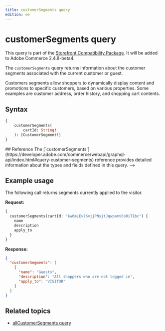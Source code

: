 ```yaml
---
title: customerSegments query
edition: ee
---
```


# customerSegments query

<InlineAlert variant="info" slots="text1" />

This query is part of the [Storefront Compatibility Package](https://experienceleague.adobe.com/developer/commerce/storefront/setup/storefront-compatibility/). It will be added to Adobe Commerce 2.4.8-beta4.

The `customerSegments` query returns information about the customer segments associated with the current customer or guest.

Customers segments allow shoppers to dynamically display content and promotions to specific customers, based on various properties.
Some examples are customer address, order history, and shopping cart contents.

## Syntax

```graphql
{
    customerSegments(
        cartId: String!
    ): [CustomerSegment!]
}
```

<!--->
## Reference

The [`customerSegments`](https://developer.adobe.com/commerce/webapi/graphql-api/index.html#query-customer-segments) reference provides detailed information about the types and fields defined in this query.
-->

## Example usage

The following call returns segments currently applied to the visitor.

**Request:**

```graphql
{
  customerSegments(cartId: "kw6mLEvl6vjjPNsjtJqwpamv5o0iT1bc") {
    name
    description
    apply_to
  }
}
```

**Response:**

```json
{
  "customerSegments": [
    {
      "name": "Guests",
      "description": "All shoppers who are not logged in",
      "apply_to": "VISITOR"
    }
  ]
}
```

## Related topics

*  [allCustomerSegments query](all-segments.md)
